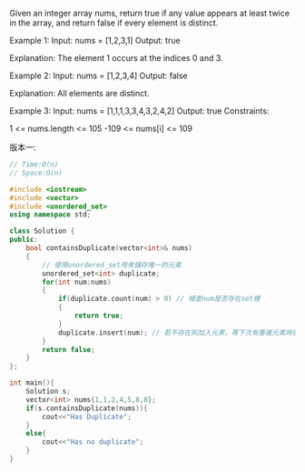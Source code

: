 Given an integer array nums, return true if any value appears at least twice in the array, and return false if every element is distinct.

Example 1:
Input: nums = [1,2,3,1]
Output: true

Explanation:
The element 1 occurs at the indices 0 and 3.

Example 2:
Input: nums = [1,2,3,4]
Output: false

Explanation:
All elements are distinct.

Example 3:
Input: nums = [1,1,1,3,3,4,3,2,4,2]
Output: true
Constraints:

1 <= nums.length <= 105
-109 <= nums[i] <= 109


版本一:
```C++
// Time:O(n)
// Space:O(n)

#include <iostream>
#include <vector>
#include <unordered_set>
using namespace std;

class Solution {
public:
    bool containsDuplicate(vector<int>& nums) 
    {
        // 使用unordered_set用來儲存唯一的元素
        unordered_set<int> duplicate; 
        for(int num:nums)
        {
            if(duplicate.count(num) > 0) // 檢查num是否存在set裡
            {
                return true;
            }
            duplicate.insert(num); // 若不存在則加入元素，等下次有重複元素時便會發現
        }
        return false;
    }
};

int main(){
    Solution s;
    vector<int> nums{1,1,2,4,5,8,8};
    if(s.containsDuplicate(nums)){
        cout<<"Has Duplicate";
    }
    else{
        cout<<"Has no duplicate";
    }
}
```



